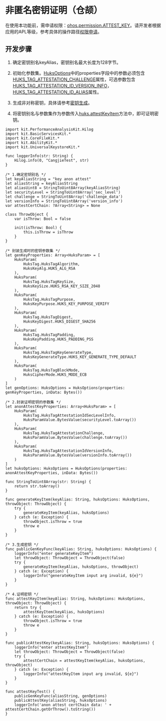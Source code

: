 # 非匿名密钥证明（仓颉）

在使用本功能前，需申请权限：[ohos.permission.ATTEST_KEY](../AccessToken/cj-permissions-for-system-apps.md#ohospermissionattest_key)。请开发者根据应用的APL等级，参考具体的操作路径[权限申请](../AccessToken/cj-determine-application-mode.md)。

## 开发步骤

1. 确定密钥别名keyAlias，密钥别名最大长度为128字节。

2. 初始化参数集。[HuksOptions](../../../../API_Reference/source_zh_cn/apis/UniversalKeystoreKit/cj-apis-security_huks.md#class-huksoptions)中的properties字段中的参数必须包含[HUKS_TAG_ATTESTATION_CHALLENGE](../../../../API_Reference/source_zh_cn/apis/UniversalKeystoreKit/cj-apis-security_huks.md#enum-hukstag)属性，可选参数包含[HUKS_TAG_ATTESTATION_ID_VERSION_INFO](../../../../API_Reference/source_zh_cn/apis/UniversalKeystoreKit/cj-apis-security_huks.md#enum-hukstag)，[HUKS_TAG_ATTESTATION_ID_ALIAS](../../../../API_Reference/source_zh_cn/apis/UniversalKeystoreKit/cj-apis-security_huks.md#enum-hukstag)属性。

3. 生成非对称密钥，具体请参考[密钥生成](./cj-huks-key-generation-overview.md)。

4. 将密钥别名与参数集作为参数传入[huks.attestKeyItem](../../../../API_Reference/source_zh_cn/apis/UniversalKeystoreKit/cj-apis-security_huks.md#func-attestkeyitemstring-huksoptions)方法中，即可证明密钥。

<!-- compile -->

```cangjie
import kit.PerformanceAnalysisKit.Hilog
import kit.BasicServicesKit.*
import kit.CoreFileKit.*
import kit.AbilityKit.*
import kit.UniversalKeystoreKit.*

func loggerInfo(str: String) {
    Hilog.info(0, "CangjieTest", str)
}

/* 1.确定密钥别名 */
let keyAliasString = "key anon attest"
let aliasString = keyAliasString
let aliasUint8 = StringToUint8Array(keyAliasString)
let securityLevel = StringToUint8Array('sec_level')
let challenge = StringToUint8Array('challenge_data')
let versionInfo = StringToUint8Array('version_info')
var attestCertChain: ?Array<String> = None

class ThrowObject {
    var isThrow: Bool = false

    init(isThrow: Bool) {
        this.isThrow = isThrow
    }
}

/* 封装生成时的密钥参数集 */
let genKeyProperties: Array<HuksParam> = [
    HuksParam(
        HuksTag.HuksTagAlgorithm,
        HuksKeyAlg.HUKS_ALG_RSA
    ),
    HuksParam(
        HuksTag.HuksTagKeySize,
        HuksKeySize.HUKS_RSA_KEY_SIZE_2048
    ),
    HuksParam(
        HuksTag.HuksTagPurpose,
        HuksKeyPurpose.HUKS_KEY_PURPOSE_VERIFY
    ),
    HuksParam(
        HuksTag.HuksTagDigest,
        HuksKeyDigest.HUKS_DIGEST_SHA256
    ),
    HuksParam(
        HuksTag.HuksTagPadding,
        HuksKeyPadding.HUKS_PADDING_PSS
    ),
    HuksParam(
        HuksTag.HuksTagKeyGenerateType,
        HuksKeyGenerateType.HUKS_KEY_GENERATE_TYPE_DEFAULT
    ),
    HuksParam(
        HuksTag.HuksTagBlockMode,
        HuksCipherMode.HUKS_MODE_ECB
    )
]
let genOptions: HuksOptions = HuksOptions(properties: genKeyProperties, inData: Bytes())

/* 2.封装证明密钥的参数集 */
let anonAttestKeyProperties: Array<HuksParam> = [
    HuksParam(
        HuksTag.HuksTagAttestationIdSecLevelInfo,
        HuksParamValue.BytesValue(securityLevel.toArray())
    ),
    HuksParam(
        HuksTag.HuksTagAttestationChallenge,
        HuksParamValue.BytesValue(challenge.toArray())
    ),
    HuksParam(
        HuksTag.HuksTagAttestationIdVersionInfo,
        HuksParamValue.BytesValue(versionInfo.toArray())
    )
]
let huksOptions: HuksOptions = HuksOptions(properties: anonAttestKeyProperties, inData: Bytes())

func StringToUint8Array(str: String) {
    return str.toArray()
}

func generateKeyItem(keyAlias: String, huksOptions: HuksOptions, throwObject: ThrowObject) {
    try {
        generateKeyItem(keyAlias, huksOptions)
    } catch (e: Exception) {
        throwObject.isThrow = true
        throw e
    }
}

/* 3.生成密钥 */
func publicGenKeyFunc(keyAlias: String, huksOptions: HuksOptions) {
    loggerInfo("enter generateKeyItem")
    let throwObject: ThrowObject = ThrowObject(false)
    try {
        generateKeyItem(keyAlias, huksOptions, throwObject)
    } catch (e: Exception) {
        loggerInfo("generateKeyItem input arg invalid, ${e}")
    }
}

/* 4.证明密钥 */
func attestKeyItem(keyAlias: String, huksOptions: HuksOptions, throwObject: ThrowObject) {
    return try {
        attestKeyItem(keyAlias, huksOptions)
    } catch (e: Exception) {
        throwObject.isThrow = true
        throw e
    }
}

func publicAttestKey(keyAlias: String, huksOptions: HuksOptions) {
    loggerInfo("enter attestKeyItem")
    let throwObject: ThrowObject = ThrowObject(false)
    try {
        attestCertChain = attestKeyItem(keyAlias, huksOptions, throwObject)
    } catch (e: Exception) {
        loggerInfo("attestKeyItem input arg invalid, ${e}")
    }
}

func attestKeyTest() {
    publicGenKeyFunc(aliasString, genOptions)
    publicAttestKey(aliasString, huksOptions)
    loggerInfo('anon attest certChain data: ' + attestCertChain.getOrThrow().toString())
}
```
